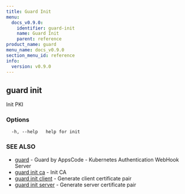 ```yaml
---
title: Guard Init
menu:
  docs_v0.9.0:
    identifier: guard-init
    name: Guard Init
    parent: reference
product_name: guard
menu_name: docs_v0.9.0
section_menu_id: reference
info:
  version: v0.9.0
---
```


## guard init

Init PKI

### Options

```
  -h, --help   help for init
```

### SEE ALSO

* [guard](/docs/v0.9.0/reference/guard)	 - Guard by AppsCode - Kubernetes Authentication WebHook Server
* [guard init ca](/docs/v0.9.0/reference/guard_init_ca)	 - Init CA
* [guard init client](/docs/v0.9.0/reference/guard_init_client)	 - Generate client certificate pair
* [guard init server](/docs/v0.9.0/reference/guard_init_server)	 - Generate server certificate pair

